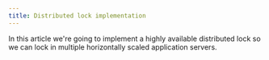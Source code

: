 ```yaml
---
title: Distributed lock implementation
---
```


In this article we're going to implement a highly available distributed lock so we can lock in multiple horizontally scaled
application servers.
